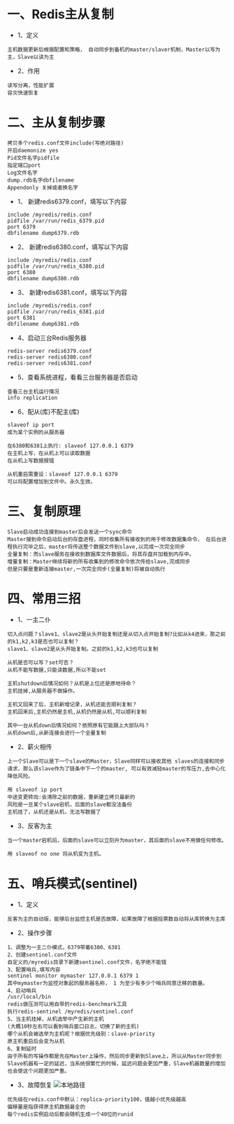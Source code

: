# 一、Redis主从复制
* 1、定义
````
主机数据更新后根据配置和策略， 自动同步到备机的master/slaver机制，Master以写为主，Slave以读为主
````
* 2、作用
````
读写分离，性能扩展
容灾快速恢复
````
# 二、主从复制步骤
````
拷贝多个redis.conf文件include(写绝对路径)
开启daemonize yes
Pid文件名字pidfile
指定端口port
Log文件名字
dump.rdb名字dbfilename
Appendonly 关掉或者换名字
````
* 1、 新建redis6379.conf，填写以下内容
````
include /myredis/redis.conf
pidfile /var/run/redis_6379.pid
port 6379
dbfilename dump6379.rdb
````
* 2、 新建redis6380.conf，填写以下内容
````
include /myredis/redis.conf
pidfile /var/run/redis_6380.pid
port 6380
dbfilename dump6380.rdb
````
* 3、 新建redis6381.conf，填写以下内容
````
include /myredis/redis.conf
pidfile /var/run/redis_6381.pid
port 6381
dbfilename dump6381.rdb
````
* 4、启动三台Redis服务器
````
redis-server redis6379.conf
redis-server redis6380.conf
redis-server redis6381.conf
````
* 5、查看系统进程，看看三台服务器是否启动
````
查看三台主机运行情况
info replication
````
* 6、配从(库)不配主(库)
````
slaveof ip port
成为某个实例的从服务器

在6380和6381上执行: slaveof 127.0.0.1 6379
在主机上写，在从机上可以读取数据
在从机上写数据报错

从机重启需重设：slaveof 127.0.0.1 6379
可以将配置增加到文件中。永久生效。
````
# 三、复制原理
````
Slave启动成功连接到master后会发送一个sync命令
Master接到命令启动后台的存盘进程，同时收集所有接收到的用于修改数据集命令， 在后台进程执行完毕之后，master将传送整个数据文件到slave,以完成一次完全同步
全量复制：而slave服务在接收到数据库文件数据后，将其存盘并加载到内存中。
增量复制：Master继续将新的所有收集到的修改命令依次传给slave,完成同步
但是只要是重新连接master,一次完全同步(全量复制)将被自动执行
````
# 四、常用三招
* 1、一主二仆
````
切入点问题？slave1、slave2是从头开始复制还是从切入点开始复制?比如从k4进来，那之前的k1,k2,k3是否也可以复制？
slave1、slave2是从头开始复制。之前的k1,k2,k3也可以复制

从机是否可以写？set可否？
从机不能写数据,只能读数据,所以不能set

主机shutdown后情况如何？从机是上位还是原地待命？
主机挂掉,从服务器不做操作。

主机又回来了后，主机新增记录，从机还能否顺利复制？
主机回来后,主机仍然是主机,从机仍然是从机,可以顺利复制

其中一台从机down后情况如何？依照原有它能跟上大部队吗？
从机down后,从新连接会进行一个全量复制
````
* 2、薪火相传
````
上一个Slave可以是下一个slave的Master，Slave同样可以接收其他 slaves的连接和同步请求，那么该slave作为了链条中下一个的master, 可以有效减轻master的写压力,去中心化降低风险。

用 slaveof ip port
中途变更转向:会清除之前的数据，重新建立拷贝最新的
风险是一旦某个slave宕机，后面的slave都没法备份
主机挂了，从机还是从机，无法写数据了
````
* 3、反客为主
````
当一个master宕机后，后面的slave可以立刻升为master，其后面的slave不用做任何修改。

用 slaveof no one 将从机变为主机。
````
# 五、哨兵模式(sentinel)
* 1、定义
````
反客为主的自动版，能够后台监控主机是否故障，如果故障了根据投票数自动将从库转换为主库
````
* 2、操作步骤
````
1、调整为一主二仆模式，6379带着6380、6381
2、创建sentinel.conf文件
自定义的/myredis目录下新建sentinel.conf文件，名字绝不能错
3、配置哨兵,填写内容
sentinel monitor mymaster 127.0.0.1 6379 1
其中mymaster为监控对象起的服务器名称， 1 为至少有多少个哨兵同意迁移的数量。
4、启动哨兵
/usr/local/bin
redis做压测可以用自带的redis-benchmark工具
执行redis-sentinel /myredis/sentinel.conf
5、当主机挂掉，从机选举中产生新的主机
(大概10秒左右可以看到哨兵窗口日志，切换了新的主机)
哪个从机会被选举为主机呢？根据优先级别：slave-priority
原主机重启后会变为从机
6、复制延时
由于所有的写操作都是先在Master上操作，然后同步更新到Slave上，所以从Master同步到Slave机器有一定的延迟，当系统很繁忙的时候，延迟问题会更加严重，Slave机器数量的增加也会使这个问题更加严重。
````
* 3、故障恢复
![本地路径](img/)
````
优先级在redis.conf中默认：replica-priority100，值越小优先级越高
偏移量是指获得原主机数据最全的
每个redis实例启动后都会随机生成一个40位的runid
````